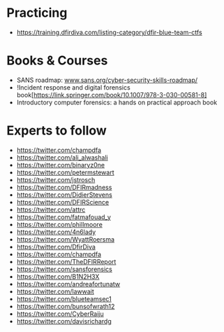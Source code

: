# Practicing
* https://training.dfirdiva.com/listing-category/dfir-blue-team-ctfs
# Books & Courses

* SANS roadmap: www.sans.org/cyber-security-skills-roadmap/
* !Incident response and digital forensics book[https://link.springer.com/book/10.1007/978-3-030-00581-8]
* Introductory computer forensics: a hands on practical approach book

# Experts to follow
* https://twitter.com/champdfa
* https://twitter.com/ali_alwashali
* https://twitter.com/binaryz0ne
* https://twitter.com/petermstewart
* https://twitter.com/jstrosch
* https://twitter.com/DFIRmadness
* https://twitter.com/DidierStevens
* https://twitter.com/DFIRScience
* https://twitter.com/attrc
* https://twitter.com/fatmafouad_y
* https://twitter.com/phillmoore
* https://twitter.com/4n6lady
* https://twitter.com/WyattRoersma
* https://twitter.com/DfirDiva
* https://twitter.com/champdfa
* https://twitter.com/TheDFIRReport
* https://twitter.com/sansforensics
* https://twitter.com/B1N2H3X
* https://twitter.com/andreafortunatw
* https://twitter.com/lawwait
* https://twitter.com/blueteamsec1
* https://twitter.com/bunsofwrath12
* https://twitter.com/CyberRaiju
* https://twitter.com/davisrichardg
